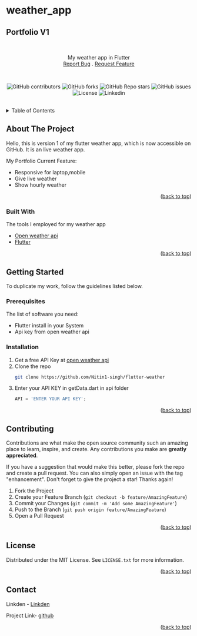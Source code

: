 # weather_app

<!-- Improved compatibility of back to top link: See: https://github.com/othneildrew/Best-README-Template/pull/73 -->
<a id="readme-top"></a>

## Portfolio V1
<!-- PROJECT Summary -->
<br />

<div align="center">
  <p align="center">
    My weather app in Flutter  
    <br/>
    <a href="https://github.com/Nitin1-singh/flutter-weather/issues">Report Bug</a>
    .
    <a href="https://github.com/Nitin1-singh/flutter-weather/issues">Request Feature</a>
  </p>
</div>
<br />
<!-- PROJECT SHIELDS -->
<div align="center">

  ![GitHub contributors](https://img.shields.io/github/contributors/Nitin1-singh/flutter-weather)
  ![GitHub forks](https://img.shields.io/github/forks/Nitin1-singh/flutter-weather)
  ![GitHub Repo stars](https://img.shields.io/github/stars/Nitin1-singh/flutter-weather)
  ![GitHub issues](https://img.shields.io/github/issues/Nitin1-singh/flutter-weather)
  ![License](https://img.shields.io/badge/license-MIT-blue)
  ![Linkedin](https://img.shields.io/badge/Linkedin-grey?logo=linkedin)
</div>

<br />

<!-- TABLE OF CONTENTS -->
<details>
  <summary>Table of Contents</summary>
  <ol>
    <li>
      <a href="#about-the-project">About The Project</a>
      <ul>
        <li><a href="#built-with">Built With</a></li>
      </ul>
    </li>
    <li>
      <a href="#getting-started">Getting Started</a>
      <ul>
        <li><a href="#prerequisites">Prerequisites</a></li>
        <li><a href="#installation">Installation</a></li>
      </ul>
    </li>
    <li><a href="#contributing">Contributing</a></li>
    <li><a href="#license">License</a></li>
    <li><a href="#contact">Contact</a></li>
  </ol>
</details>



<!-- ABOUT THE PROJECT -->
## About The Project

Hello, this is version 1 of my flutter weather app, which is now accessible on GitHub. It is an live weather app.  

My Portfolio Current Feature:

* Responsive for laptop,mobile  
* Give live weather
* Show hourly weather


<p align="right">(<a href="#readme-top">back to top</a>)</p>



### Built With

The tools I employed for my weather app


* <a href="https://openweathermap.org/api">Open weather api</a>
* <a href="https://flutter.dev/">Flutter</a>



<p align="right">(<a href="#readme-top">back to top</a>)</p>



<!-- GETTING STARTED -->
## Getting Started

To duplicate my work, follow the guidelines listed below.

### Prerequisites

The list of software you need:

* Flutter install in your System
* Api key from open weather api 


### Installation

1. Get a free API Key at [open weather api](https://flutter.dev/)
2. Clone the repo
   ```sh
   git clone https://github.com/Nitin1-singh/flutter-weather
   ```
3. Enter your API KEY in getData.dart in api folder
   ```js
   API = 'ENTER YOUR API KEY';
   ```

<p align="right">(<a href="#readme-top">back to top</a>)</p>

<!-- CONTRIBUTING -->
## Contributing

Contributions are what make the open source community such an amazing place to learn, inspire, and create. Any contributions you make are **greatly appreciated**.

If you have a suggestion that would make this better, please fork the repo and create a pull request. You can also simply open an issue with the tag "enhancement".
Don't forget to give the project a star! Thanks again!

1. Fork the Project
2. Create your Feature Branch (`git checkout -b feature/AmazingFeature`)
3. Commit your Changes (`git commit -m 'Add some AmazingFeature'`)
4. Push to the Branch (`git push origin feature/AmazingFeature`)
5. Open a Pull Request

<p align="right">(<a href="#readme-top">back to top</a>)</p>



<!-- LICENSE -->
## License

Distributed under the MIT License. See `LICENSE.txt` for more information.

<p align="right">(<a href="#readme-top">back to top</a>)</p>



<!-- CONTACT -->
## Contact

Linkden - [Linkden](https://www.linkedin.com/in/nitin-singh-negi-9b6a95297/)

Project Link- [github](https://github.com/Nitin1-singh/portfolio-v1)

<p align="right">(<a href="#readme-top">back to top</a>)</p>


